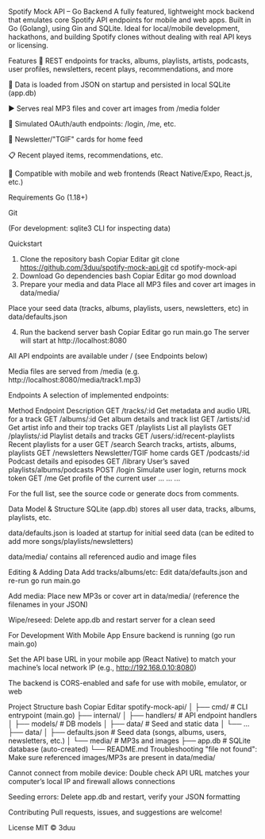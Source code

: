 Spotify Mock API – Go Backend
A fully featured, lightweight mock backend that emulates core Spotify API endpoints for mobile and web apps.
Built in Go (Golang), using Gin and SQLite.
Ideal for local/mobile development, hackathons, and building Spotify clones without dealing with real API keys or licensing.

Features
🎵 REST endpoints for tracks, albums, playlists, artists, podcasts, user profiles, newsletters, recent plays, recommendations, and more

💾 Data is loaded from JSON on startup and persisted in local SQLite (app.db)

▶️ Serves real MP3 files and cover art images from /media folder

🔑 Simulated OAuth/auth endpoints: /login, /me, etc.

📨 Newsletter/"TGIF" cards for home feed

📋 Recent played items, recommendations, etc.

🧩 Compatible with mobile and web frontends (React Native/Expo, React.js, etc.)

Requirements
Go (1.18+)

Git

(For development: sqlite3 CLI for inspecting data)

Quickstart
1. Clone the repository
bash
Copiar
Editar
git clone https://github.com/3duu/spotify-mock-api.git
cd spotify-mock-api
2. Download Go dependencies
bash
Copiar
Editar
go mod download
3. Prepare your media and data
Place all MP3 files and cover art images in data/media/

Place your seed data (tracks, albums, playlists, users, newsletters, etc) in data/defaults.json

4. Run the backend server
bash
Copiar
Editar
go run main.go
The server will start at http://localhost:8080

All API endpoints are available under / (see Endpoints below)

Media files are served from /media (e.g. http://localhost:8080/media/track1.mp3)

Endpoints
A selection of implemented endpoints:

Method	Endpoint	Description
GET	/tracks/:id	Get metadata and audio URL for a track
GET	/albums/:id	Get album details and track list
GET	/artists/:id	Get artist info and their top tracks
GET	/playlists	List all playlists
GET	/playlists/:id	Playlist details and tracks
GET	/users/:id/recent-playlists	Recent playlists for a user
GET	/search	Search tracks, artists, albums, playlists
GET	/newsletters	Newsletter/TGIF home cards
GET	/podcasts/:id	Podcast details and episodes
GET	/library	User’s saved playlists/albums/podcasts
POST	/login	Simulate user login, returns mock token
GET	/me	Get profile of the current user
...	...	...

For the full list, see the source code or generate docs from comments.

Data Model & Structure
SQLite (app.db) stores all user data, tracks, albums, playlists, etc.

data/defaults.json is loaded at startup for initial seed data (can be edited to add more songs/playlists/newsletters)

data/media/ contains all referenced audio and image files

Editing & Adding Data
Add tracks/albums/etc: Edit data/defaults.json and re-run go run main.go

Add media: Place new MP3s or cover art in data/media/ (reference the filenames in your JSON)

Wipe/reseed: Delete app.db and restart server for a clean seed

For Development With Mobile App
Ensure backend is running (go run main.go)

Set the API base URL in your mobile app (React Native) to match your machine’s local network IP (e.g., http://192.168.0.10:8080)

The backend is CORS-enabled and safe for use with mobile, emulator, or web

Project Structure
bash
Copiar
Editar
spotify-mock-api/
│
├── cmd/                # CLI entrypoint (main.go)
├── internal/
│   ├── handlers/       # API endpoint handlers
│   ├── models/         # DB models
│   ├── data/           # Seed and static data
│   └── ...
├── data/
│   ├── defaults.json   # Seed data (songs, albums, users, newsletters, etc.)
│   └── media/          # MP3s and images
├── app.db              # SQLite database (auto-created)
└── README.md
Troubleshooting
"file not found": Make sure referenced images/MP3s are present in data/media/

Cannot connect from mobile device: Double check API URL matches your computer’s local IP and firewall allows connections

Seeding errors: Delete app.db and restart, verify your JSON formatting

Contributing
Pull requests, issues, and suggestions are welcome!

License
MIT © 3duu
